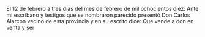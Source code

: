 El 12 de febrero a tres días del mes de febrero de mil ochocientos diez: Ante mi escribano y testigos que se nombraron parecido presentó Don Carlos Alarcon vecino de esta provincia y en su escrito dice: Que vende a don en venta y ser